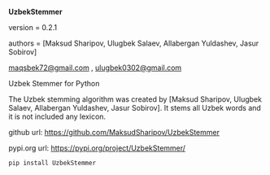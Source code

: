 **UzbekStemmer**

version = 0.2.1

authors = [Maksud Sharipov, Ulugbek Salaev, Allabergan Yuldashev, Jasur Sobirov]

maqsbek72@gmail.com ,
ulugbek0302@gmail.com 


Uzbek Stemmer for Python

The Uzbek stemming algorithm was created by [Maksud Sharipov, Ulugbek Salaev, Allabergan Yuldashev, Jasur Sobirov]. It stems all Uzbek words and it is not included any lexicon.

github url: https://github.com/MaksudSharipov/UzbekStemmer

pypi.org url: https://pypi.org/project/UzbekStemmer/

<code>pip install UzbekStemmer</code>
